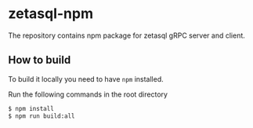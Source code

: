 # zetasql-npm

The repository contains npm package for zetasql gRPC server and client.

## How to build

To build it locally you need to have `npm` installed.

Run the following commands in the root directory

```bash
$ npm install
$ npm run build:all
```
